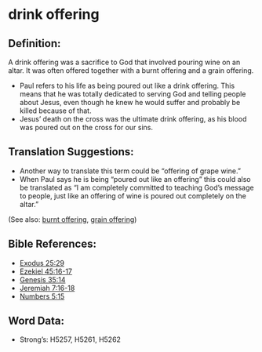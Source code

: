 # drink offering

## Definition:

A drink offering was a sacrifice to God that involved pouring wine on an altar. It was often offered together with a burnt offering and a grain offering.

* Paul refers to his life as being poured out like a drink offering. This means that he was totally dedicated to serving God and telling people about Jesus, even though he knew he would suffer and probably be killed because of that.
* Jesus’ death on the cross was the ultimate drink offering, as his blood was poured out on the cross for our sins.

## Translation Suggestions:

* Another way to translate this term could be “offering of grape wine.”
* When Paul says he is being “poured out like an offering” this could also be translated as “I am completely committed to teaching God’s message to people, just like an offering of wine is poured out completely on the altar.”

(See also: [burnt offering](../other/burntoffering.md), [grain offering](../other/grainoffering.md))

## Bible References:

* [Exodus 25:29](rc://en/tn/help/exo/25/29)
* [Ezekiel 45:16-17](rc://en/tn/help/ezk/45/16)
* [Genesis 35:14](rc://en/tn/help/gen/35/14)
* [Jeremiah 7:16-18](rc://en/tn/help/jer/07/16)
* [Numbers 5:15](rc://en/tn/help/num/05/15)

## Word Data:

* Strong’s: H5257, H5261, H5262
